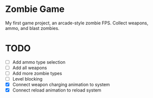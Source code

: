 # Zombie Game

My first game project, an arcade-style zombie FPS. Collect weapons, ammo, and blast zombies.

# TODO

- [ ] Add ammo type selection
- [ ] Add all weapons
- [ ] Add more zombie types
- [ ] Level blocking
- [X] Connect weapon charging animation to system
- [X] Connect reload animation to reload system
